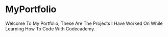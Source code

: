 # MyPortfolio
Welcome To My Portfolio, These Are The Projects I Have Worked On While Learning How To Code With Codecademy.
